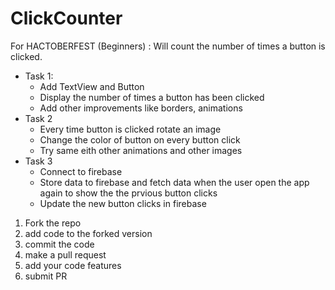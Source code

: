 # ClickCounter
For HACTOBERFEST (Beginners) : Will count the number of times a button is clicked.
- Task 1:
  - Add TextView and Button 
  - Display the number of times a button has been clicked
  - Add other improvements like borders, animations
- Task 2
  - Every time button is clicked rotate an image
  - Change the color of button on every button click
  - Try same eith other animations and other images
- Task 3
  - Connect to firebase
  - Store data to firebase and fetch data when the user open the app again to show the the prvious button clicks
  - Update the new button clicks in firebase


1. Fork the repo
2. add code to the forked version
3. commit the code
4. make a pull request
5. add your code features
6. submit PR
